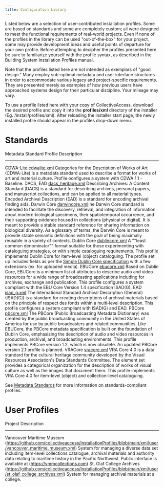 ```yaml
---
title: Configuration Library
---
```


Listed below are a selection of user-contributed installation profiles.
Some are based on standards and some are completely custom; all were
designed to meet the functional requirements of real-world projects.
Even if none of the profiles in the library can be used
\"out-of-the-box\" for your project, some may provide development ideas
and useful points of departure for your own profile. Before attempting
to decipher the profiles presented here be sure to familiarize yourself
with the profile syntax, as described in the Building System
Installation Profiles manual.

Note that the profiles listed here are not intended as exemplars of
\"good design.\" Many employ sub-optimal metadata and user interface
structures in order to accommodate various legacy and project-specific
requirements. They are presented merely as examples of how previous
users have approached systems design for their particular discipline.
Your mileage may vary.

To use a profile listed here with your copy of CollectiveAccess,
download the desired profile and copy it into the **profiles/xml**
directory of the installer (Eg. /install/profiles/xml). After reloading
the installer start page, the newly installed profile should appear in
the profiles drop-down menu.

# Standards

  Metadata Standard   Profile                                                                                                                   Description
  ------------------- ------------------------------------------------------------------------------------------------------------------------- --------------------------------------------------------------------------------------------------------------------------------------------------------------------------------------------------------------------------------------------------------------------------------------------------------------------------------------------------------------------------------------------------------------------------------------------------------------------------------------------------------------------------------
  CDWA-Lite           [cdwalite.xml](https://github.com/collectiveaccess/InstallationProfiles/blob/main/xml/standards/cdwalite.xml)             Categories for the Description of Works of Art (CDWA-Lite) is a metadata standard used to describe a format for works of art and material culture. Profile oonfigures a system with CDWA 1.1 - Baseline.
  DACS, EAD           [dacs_heritage.xml](https://github.com/collectiveaccess/InstallationProfiles/blob/main/xml/standards/dacs_heritage.xml)   Describing Archives: A Content Standard (DACS) is a standard for describing archives, personal papers, and manuscript collections, and can be applied to all material types. Encoded Archival Description (EAD) is a standard for encoding archival finding aids.
  Darwin Core         [darwincore.xml](https://github.com/collectiveaccess/InstallationProfiles/blob/main/xml/standards/darwincore.xml)         he Darwin Core standard is intended to facilitate the discovery, retrieval, and integration of information about modern biological specimens, their spatiotemporal occurrence, and their supporting evidence housed in collections (physical or digital). It is meant to provide a stable standard reference for sharing information on biological diversity. As a glossary of terms, the Darwin Core is meant to provide stable semantic definitions with the goal of being maximally reusable in a variety of contexts.
  Dublin Core         [dublincore.xml](https://github.com/collectiveaccess/InstallationProfiles/blob/main/xml/standards/dublincore.xml)         A \"\"least common denominator\"\" format suitable for those experimenting with cataloguing strategies, or with simple cataloguing requirements. This profile implements Dublin Core for item-level (object) cataloguing. The profile set up includes fields as per the [Simple Dublin Core specification](http://www.dublincore.org/documents/dces/) with a few extensions (ex. for uploaded media).
  EBUCore             [ebucore.xml](https://github.com/collectiveaccess/InstallationProfiles/blob/main/xml/standards/ebucore.xml)               Based on Dublin Core, EBUCore is a minimum list of attributes to describe audio and video resources for a wide range of broadcasting applications including for archives, exchange and publication. This profile configures a system compliant with the EBU Core Version 1.4 specification
  ISAD(G), EAD        [isad_g.xml](https://github.com/collectiveaccess/InstallationProfiles/blob/main/xml/standards/isad_g.xml)                 The International Standard Archival Description (General) (ISAD(G)) is a standard for creating descriptions of archival materials based on the principle of respect des fonds within a multi-level description. This profile configures a system compliant with ISAD(G) and EAD.
  PBCore              [pbcore.xml](https://github.com/collectiveaccess/InstallationProfiles/blob/main/xml/standards/pbcore.xml)                 The PBCore (Public Broadcasting Metadata Dictionary) was created by the public broadcasting community in the United States of America for use by public broadcasters and related communities. Like EBUCore, the PBCore metadata specification is built on the foundation of Dublin Core, emphasizing the description of audio and video resources in production, archival, and broadcasting environments. This profile implements PBCore version 1.2, which is now obsolete. An updated PBCore version 2.1 profile is planned.
  VRACore             [vracore.xml](https://github.com/collectiveaccess/InstallationProfiles/blob/main/xml/standards/vracore.xml)               VRA Core 4.0 is a data standard for the cultural heritage community developed by the Visual Resources Association\'s Data Standards Committee. The element set provides a categorical organization for the description of works of visual culture as well as the images that document them. This profile implements VRA Core 4.0 for item-level (object) and collection-level cataloguing.

See [Metadata
Standards](user/dataModelling/profiles/MetadataStandards.html) for more
information on standards-compliant profiles.

# User Profiles

  Project                                                                                                                                         Description
  ----------------------------------------------------------------------------------------------------------------------------------------------- -----------------------------------------------------------------------------------------------------------------------------------------------------------------------------------------------------------------------------------------------
  Vancouver Maritime Museum (https://github.com/collectiveaccess/InstallationProfiles/blob/main/xml/user/vancouver_maritime_museum.xml)   System for managing a diverse data set including item-level collections catalogue, archival materials and authority data relating to maritime history in the Pacific Northwest. Public interface is available at (https://vmmcollections.com)
  St. Olaf College Archives (https://github.com/collectiveaccess/InstallationProfiles/blob/main/xml/user/st_olaf_college_archives.xml)   System for managing archival materials at a college.